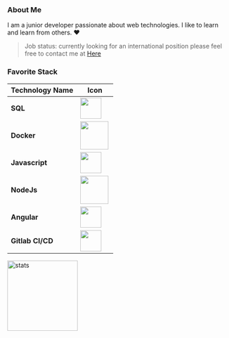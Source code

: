 ### About Me

I am a junior developer passionate about web technologies. I like to learn and learn from others. :heart:

> Job status: currently looking for an international position please feel free to contact me at <a href="mailto:dorville.mathieu@gmail.com">Here</a>

### Favorite Stack
| Technology Name  | Icon                                                         |
| ---------------- | ------------------------------------------------------------ |
| **SQL**          | <img src ="https://icon-library.com/images/sql-icon/sql-icon-8.jpg" align="center" width="48px"> |
| **Docker**       | <img src ="https://cdn.iconscout.com/icon/free/png-512/docker-226091.png" align="left" width="64px"> |
| **Javascript**   | <img src ="https://www.freepnglogos.com/uploads/javascript-png/javascript-vector-logo-yellow-png-transparent-javascript-vector-12.png" align="left" width="48px"> |
| **NodeJs**       | <img src ="https://upload.wikimedia.org/wikipedia/commons/d/d9/Node.js_logo.svg" align="left" width="64px"> |
| **Angular**      | <img src ="https://cdn.worldvectorlogo.com/logos/angular-icon.svg" align="left" width="48px"> |
| **Gitlab CI/CD** | <img src ="https://upload.wikimedia.org/wikipedia/commons/thumb/1/18/GitLab_Logo.svg/1108px-GitLab_Logo.svg.png" align="left" width="48px"> |

<img src="https://github-readme-stats.vercel.app/api?username=mtd42&show_icons=true&count_private=true" alt="stats" height="160" align="center" />

